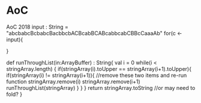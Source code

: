 # AoC
AoC 2018
input : String = "abcbabcBcbabcBacbbcbACBcabBCABcabbcabCBBcCaaaAb"
for(c <- input){
  
}

def runThroughList(in:ArrayBuffer) : String{
  val i = 0
  while(i < stringArray.length)
  {
    if(stringArray(i).toUpper == stringArray(i+1).toUpper){
      if(stringArray(i) != stringArray(i+1)){
        //remove these two items and re-run function
        stringArray.remove(i)
        stringArray.remove(i+1)
        runThroughList(stringArray)
      }
    }
  }
  return stringArray.toString //or may need to fold? 
}

